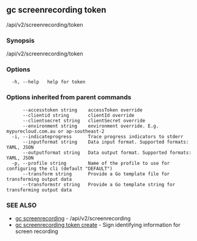## gc screenrecording token

/api/v2/screenrecording/token

### Synopsis

/api/v2/screenrecording/token

### Options

```
  -h, --help   help for token
```

### Options inherited from parent commands

```
      --accesstoken string    accessToken override
      --clientid string       clientId override
      --clientsecret string   clientSecret override
      --environment string    environment override. E.g. mypurecloud.com.au or ap-southeast-2
  -i, --indicateprogress      Trace progress indicators to stderr
      --inputformat string    Data input format. Supported formats: YAML, JSON
      --outputformat string   Data output format. Supported formats: YAML, JSON
  -p, --profile string        Name of the profile to use for configuring the cli (default "DEFAULT")
      --transform string      Provide a Go template file for transforming output data
      --transformstr string   Provide a Go template string for transforming output data
```

### SEE ALSO

* [gc screenrecording](gc_screenrecording.html)	 - /api/v2/screenrecording
* [gc screenrecording token create](gc_screenrecording_token_create.html)	 - Sign identifying information for screen recording


